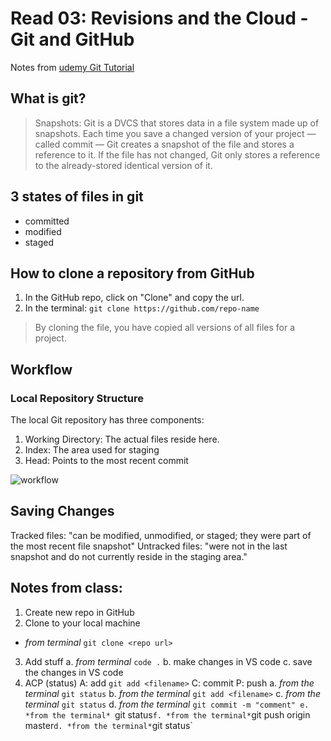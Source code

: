 # Read 03: Revisions and the Cloud - Git and GitHub
Notes from [udemy Git Tutorial](https://blog.udemy.com/git-tutorial-a-comprehensive-guide/)

## What is git?
> Snapshots: Git is a DVCS that stores data in a file system made up of snapshots. Each time you save a changed version of your project — called commit — Git creates a snapshot of the file and stores a reference to it. If the file has not changed, Git only stores a reference to the already-stored identical version of it.

## 3 states of files in git
- committed
- modified
- staged

## How to clone a repository from GitHub
1. In the GitHub repo, click on "Clone" and copy the url.
2. In the terminal: `git clone https://github.com/repo-name`

> By cloning the file, you have copied all versions of all files for a project.

## Workflow

### Local Repository Structure
The local Git repository has three components:
1. Working Directory: The actual files reside here.
2. Index: The area used for staging
3. Head: Points to the most recent commit

![workflow](https://blog.udemy.com/wp-content/uploads/2015/08/image036.png)

## Saving Changes

Tracked files: "can be modified, unmodified, or staged; they were part of the most recent file snapshot"
Untracked files: "were not in the last snapshot and do not currently reside in the staging area."

## Notes from class:
1. Create new repo in GitHub
2. Clone to your local machine
  - *from terminal* `git clone <repo url>`
3. Add stuff 
  a. *from terminal* `code .`
  b. make changes in VS code
  c. save the changes in VS code
4. ACP (status)
A: add `git add <filename>`
C: commit
P: push
  a. *from the terminal* `git status`
  b. *from the terminal* `git add <filename>`
  c. *from the terminal* `git status`
  d. *from the terminal* `git commit -m "comment"
  e. *from the terminal* `git status`
  f. *from the terminal* `git push origin master`
  d. *from the terminal* `git status`
